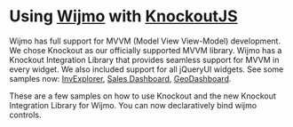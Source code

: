 Using [Wijmo](http://wijmo.com/widgets/mvvm-support/) with [KnockoutJS](http://knockoutjs.com/)
================================

Wijmo has full support for MVVM (Model View View-Model) development. We chose Knockout as our officially supported MVVM library. Wijmo has a Knockout Integration Library that provides seamless support for MVVM in every widget. We also included support for all jQueryUI widgets. See some samples now: [InvExplorer](http://demo.componentone.com/Wijmo/InvExplorer/), [Sales Dashboard](http://lsdemo.componentone.com/sales/), [GeoDashboard](http://demo.componentone.com/Wijmo/GeoDashboard/).

These are a few samples on how to use Knockout and the new Knockout Integration Library for Wijmo. You can now declaratively bind wijmo controls. 
